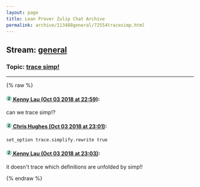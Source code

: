```yaml
---
layout: page
title: Lean Prover Zulip Chat Archive 
permalink: archive/113488general/72554tracesimp.html
---
```


## Stream: [general](index.html)
### Topic: [trace simp!](72554tracesimp.html)

---


{% raw %}
#### [![Click to go to Zulip](../../assets/img/zulip2.png) Kenny Lau (Oct 03 2018 at 22:59)](https://leanprover.zulipchat.com/#narrow/stream/113488-general/topic/trace%20simp%21/near/135133359):
can we trace simp!?

#### [![Click to go to Zulip](../../assets/img/zulip2.png) Chris Hughes (Oct 03 2018 at 23:01)](https://leanprover.zulipchat.com/#narrow/stream/113488-general/topic/trace%20simp%21/near/135133481):
`set_option trace.simplify.rewrite true`

#### [![Click to go to Zulip](../../assets/img/zulip2.png) Kenny Lau (Oct 03 2018 at 23:03)](https://leanprover.zulipchat.com/#narrow/stream/113488-general/topic/trace%20simp%21/near/135133580):
it doesn't trace which definitions are unfolded by simp!!


{% endraw %}
